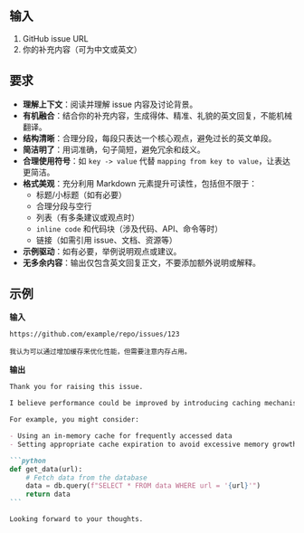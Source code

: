 ## 输入
1. GitHub issue URL
2. 你的补充内容（可为中文或英文）

## 要求
- **理解上下文**：阅读并理解 issue 内容及讨论背景。
- **有机融合**：结合你的补充内容，生成得体、精准、礼貌的英文回复，不能机械翻译。
- **结构清晰**：合理分段，每段只表达一个核心观点，避免过长的英文单段。
- **简洁明了**：用词准确，句子简短，避免冗余和歧义。
- **合理使用符号**：如 `key -> value` 代替 `mapping from key to value`，让表达更简洁。
- **格式美观**：充分利用 Markdown 元素提升可读性，包括但不限于：
  - 标题/小标题（如有必要）
  - 合理分段与空行
  - 列表（有多条建议或观点时）
  - `inline code` 和代码块（涉及代码、API、命令等时）
  - 链接（如需引用 issue、文档、资源等）
- **示例驱动**：如有必要，举例说明观点或建议。
- **无多余内容**：输出仅包含英文回复正文，不要添加额外说明或解释。

## 示例

**输入**

```
https://github.com/example/repo/issues/123

我认为可以通过增加缓存来优化性能，但需要注意内存占用。
```

**输出**

````markdown
Thank you for raising this issue.

I believe performance could be improved by introducing caching mechanisms. However, we should be mindful of potential memory usage.

For example, you might consider:

- Using an in-memory cache for frequently accessed data
- Setting appropriate cache expiration to avoid excessive memory growth

```python
def get_data(url):
    # Fetch data from the database
    data = db.query(f"SELECT * FROM data WHERE url = '{url}'")
    return data
```

Looking forward to your thoughts.
````